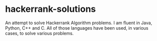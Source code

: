 # hackerrank-solutions
An attempt to solve Hackerrank Algorithm problems. 
I am fluent in Java, Python, C++ and C.
All of those languages have been used, in various cases, to solve various problems. 
